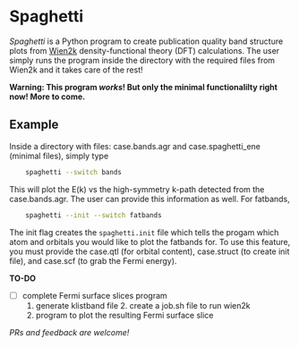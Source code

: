 Spaghetti
=========

*Spaghetti* is a Python program to create publication quality band structure plots from [Wien2k](http://susi.theochem.tuwien.ac.at) density-functional theory (DFT) calculations. The user simply runs the program inside the directory with the required files from Wien2k and it takes care of the rest! 



**Warning: This program _works_! But only the minimal functionalilty right now! More to come.**

## Example
Inside a directory with files: case.bands.agr and case.spaghetti\_ene (minimal files), simply type

```bash
	spaghetti --switch bands
```
This will plot the E(k) vs the high-symmetry k-path detected from the case.bands.agr. The user can provide this information as well. For fatbands,

```bash
	spaghetti --init --switch fatbands
```
The init flag creates the ``spaghetti.init`` file which tells the progam which atom and orbitals you would like to plot the fatbands for. To use this feature, you must provide the case.qtl (for orbital content), case.struct (to create init file), and case.scf (to grab the Fermi energy).


**TO-DO**
- [ ] complete Fermi surface slices program
	1. generate klistband file
        2. create a job.sh file to run wien2k
	3. program to plot the resulting Fermi surface slice


*PRs and feedback are welcome!*
